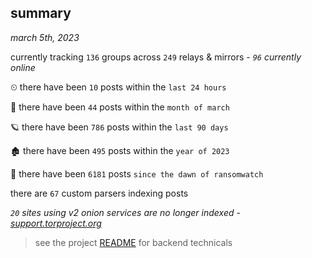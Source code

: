 
## summary
_march 5th, 2023_

currently tracking `136` groups across `249` relays & mirrors - _`96` currently online_

⏲ there have been `10` posts within the `last 24 hours`

🦈 there have been `44` posts within the `month of march`

🪐 there have been `786` posts within the `last 90 days`

🏚 there have been `495` posts within the `year of 2023`

🦕 there have been `6181` posts `since the dawn of ransomwatch`

there are `67` custom parsers indexing posts

_`20` sites using v2 onion services are no longer indexed - [support.torproject.org](https://support.torproject.org/onionservices/v2-deprecation/)_

> see the project [README](https://github.com/joshhighet/ransomwatch#ransomwatch--) for backend technicals
